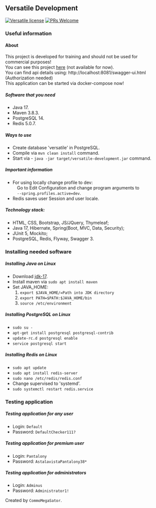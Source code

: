 ## Versatile Development

[![Versatile license](https://img.shields.io/badge/license-Apache%202.0-blue.svg?style=flat-square)](LICENSE) [![PRs Welcome](https://img.shields.io/badge/PRs-welcome-brightgreen.svg?style=flat-square)](CONTRIBUTING.md)

### Useful information
#### About
This project is developed for training and should not be used for commercial purposes!
<br>You can see this project [here](http://versatile-development.xyz) (not available for now).
<br>You can find api details using: http://localhost:8081/swagger-ui.html (Authorization needed)
<br>This application can be started via docker-compose now!

##### Software that you need
* Java 17.
* Maven 3.8.3.
* PostgreSQL 14.
* Redis 5.0.7.

##### Ways to use
* Create database 'versatile' in PostgreSQL.
* Compile via `mvn clean install` command.
* Start via - `java -jar target/versatile-development.jar` command.

##### Important information
* For using locally change profile to dev:\
&emsp;Go to Edit Configuration and change program arguments to \
&emsp;`--spring.profiles.active=dev`.
* Redis saves user Session and user locale.

##### Technology stack:
* HTML, CSS, Bootstrap, JS/JQuery, Thymeleaf;
* Java 17, Hibernate, Spring(Boot, MVC, Data, Security);
* JUnit 5, Mockito;
* PostgreSQL, Redis, Flyway, Swagger 3.

### Installing needed software
##### Installing Java on Linux
* Download [jdk-17](https://www.oracle.com/java/technologies/javase/jdk17-archive-downloads.html).
* Install maven via `sudo apt install maven`
* Set JAVA_HOME:
   1) `export $JAVA_HOME/=Path into JDK directory`
   2) `export PATH=$PATH:$JAVA_HOME/bin`
   3) `source /etc/environment`

##### Installing PostgreSQL on Linux
* `sudo su -`
* `apt-get install postgresql postgresql-contrib`
* `update-rc.d postgresql enable`
* `service postgresql start`

##### Installing Redis on Linux
* `sudo apt update`
* `sudo apt install redis-server`
* `sudo nano /etc/redis/redis.conf`
* Change supervised to 'systemd'.
* `sudo systemctl restart redis.service`

### Testing application
##### Testing application for any user
* Login: `Default`
* Password: `DefaultChecker111?`

##### Testing application for premium user
* Login: `Pantalony`
* Password: `AstalavistaPantalony38*`

##### Testing application for administrators
* Login: `Adminus`
* Password: `Administrator1!`

Created by `CommoMegaSator`.
